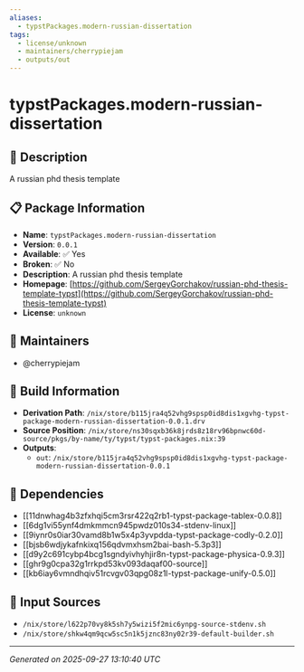 ```yaml
---
aliases:
  - typstPackages.modern-russian-dissertation
tags:
  - license/unknown
  - maintainers/cherrypiejam
  - outputs/out
---
```


# typstPackages.modern-russian-dissertation

## 📝 Description

A russian phd thesis template

## 📋 Package Information

- **Name**: `typstPackages.modern-russian-dissertation`
- **Version**: `0.0.1`
- **Available**: ✅ Yes
- **Broken**: ✅ No
- **Description**: A russian phd thesis template
- **Homepage**: [https://github.com/SergeyGorchakov/russian-phd-thesis-template-typst](https://github.com/SergeyGorchakov/russian-phd-thesis-template-typst)
- **License**: `unknown`
## 👥 Maintainers

- @cherrypiejam


## 🔧 Build Information

- **Derivation Path**: `/nix/store/b115jra4q52vhg9spsp0id8dis1xgvhg-typst-package-modern-russian-dissertation-0.0.1.drv`
- **Source Position**: `/nix/store/ns30sqxb36k8jrds8z18rv96bpnwc60d-source/pkgs/by-name/ty/typst/typst-packages.nix:39`
- **Outputs**:
  - `out`:  `/nix/store/b115jra4q52vhg9spsp0id8dis1xgvhg-typst-package-modern-russian-dissertation-0.0.1`

## 🔗 Dependencies

- [[11dnwhag4b3zfxhqi5cm3rsr422q2rb1-typst-package-tablex-0.0.8]]
- [[6dg1vi55ynf4dmkmmcn945pwdz010s34-stdenv-linux]]
- [[9iynr0s0iar30vamd8b1w5x4p3yvpdda-typst-package-codly-0.2.0]]
- [[bjsb6wdjykafnkixq156qdvmxhsm2bai-bash-5.3p3]]
- [[d9y2c691cybp4bcg1sgndyivhyhjir8n-typst-package-physica-0.9.3]]
- [[ghr9g0cpa32g1rrkpd53kv093daqaf00-source]]
- [[kb6iay6vmndhqiv51rcvgv03qpg08z1l-typst-package-unify-0.5.0]]

## 📁 Input Sources

- `/nix/store/l622p70vy8k5sh7y5wizi5f2mic6ynpg-source-stdenv.sh`
- `/nix/store/shkw4qm9qcw5sc5n1k5jznc83ny02r39-default-builder.sh`

---
*Generated on 2025-09-27 13:10:40 UTC*
